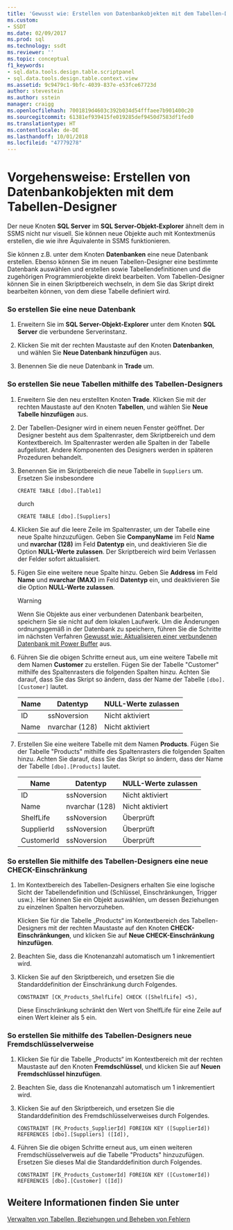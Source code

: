 ```yaml
---
title: 'Gewusst wie: Erstellen von Datenbankobjekten mit dem Tabellen-Designer | Microsoft-Dokumentation'
ms.custom:
- SSDT
ms.date: 02/09/2017
ms.prod: sql
ms.technology: ssdt
ms.reviewer: ''
ms.topic: conceptual
f1_keywords:
- sql.data.tools.design.table.scriptpanel
- sql.data.tools.design.table.context.view
ms.assetid: 9c9479c1-9bfc-4039-837e-e53fce67723d
author: stevestein
ms.author: sstein
manager: craigg
ms.openlocfilehash: 7001819d4603c392b034d54fffaee7b901400c20
ms.sourcegitcommit: 61381ef939415fe019285def9450d7583df1fed0
ms.translationtype: HT
ms.contentlocale: de-DE
ms.lasthandoff: 10/01/2018
ms.locfileid: "47779278"
---
```

# <a name="how-to-create-database-objects-using-table-designer"></a>Vorgehensweise: Erstellen von Datenbankobjekten mit dem Tabellen-Designer
Der neue Knoten **SQL Server** im **SQL Server-Objekt-Explorer** ähnelt dem in SSMS nicht nur visuell. Sie können neue Objekte auch mit Kontextmenüs erstellen, die wie ihre Äquivalente in SSMS funktionieren.  
  
Sie können z.B. unter dem Knoten **Datenbanken** eine neue Datenbank erstellen. Ebenso können Sie im neuen Tabellen-Designer eine bestimmte Datenbank auswählen und erstellen sowie Tabellendefinitionen und die zugehörigen Programmierobjekte direkt bearbeiten. Vom Tabellen-Designer können Sie in einen Skriptbereich wechseln, in dem Sie das Skript direkt bearbeiten können, von dem diese Tabelle definiert wird.  
  
### <a name="to-create-a-new-database"></a>So erstellen Sie eine neue Datenbank  
  
1.  Erweitern Sie im **SQL Server-Objekt-Explorer** unter dem Knoten **SQL Server** die verbundene Serverinstanz.  
  
2.  Klicken Sie mit der rechten Maustaste auf den Knoten **Datenbanken**, und wählen Sie **Neue Datenbank hinzufügen** aus.  
  
3.  Benennen Sie die neue Datenbank in **Trade** um.  
  
### <a name="to-create-new-tables-using-the-table-designer"></a>So erstellen Sie neue Tabellen mithilfe des Tabellen-Designers  
  
1.  Erweitern Sie den neu erstellten Knoten **Trade**. Klicken Sie mit der rechten Maustaste auf den Knoten **Tabellen**, und wählen Sie **Neue Tabelle hinzufügen** aus.  
  
2.  Der Tabellen-Designer wird in einem neuen Fenster geöffnet. Der Designer besteht aus dem Spaltenraster, dem Skriptbereich und dem Kontextbereich. Im Spaltenraster werden alle Spalten in der Tabelle aufgelistet. Andere Komponenten des Designers werden in späteren Prozeduren behandelt.  
  
3.  Benennen Sie im Skriptbereich die neue Tabelle in `Suppliers` um. Ersetzen Sie insbesondere  
  
    ```  
    CREATE TABLE [dbo].[Table1]  
    ```  
  
    durch  
  
    ```  
    CREATE TABLE [dbo].[Suppliers]  
    ```  
  
4.  Klicken Sie auf die leere Zeile im Spaltenraster, um der Tabelle eine neue Spalte hinzuzufügen.  Geben Sie **CompanyName** im Feld **Name** und **nvarchar (128)** im Feld **Datentyp** ein, und deaktivieren Sie die Option **NULL-Werte zulassen**. Der Skriptbereich wird beim Verlassen der Felder sofort aktualisiert.  
  
5.  Fügen Sie eine weitere neue Spalte hinzu. Geben Sie **Address** im Feld **Name** und **nvarchar (MAX)** im Feld **Datentyp** ein, und deaktivieren Sie die Option **NULL-Werte zulassen**.  
  
    > [!WARNING]  
    > Wenn Sie Objekte aus einer verbundenen Datenbank bearbeiten, speichern Sie sie nicht auf dem lokalen Laufwerk. Um die Änderungen ordnungsgemäß in der Datenbank zu speichern, führen Sie die Schritte im nächsten Verfahren [Gewusst wie: Aktualisieren einer verbundenen Datenbank mit Power Buffer](../ssdt/how-to-update-a-connected-database-with-power-buffer.md) aus.  
  
6.  Führen Sie die obigen Schritte erneut aus, um eine weitere Tabelle mit dem Namen **Customer** zu erstellen. Fügen Sie der Tabelle "Customer" mithilfe des Spaltenrasters die folgenden Spalten hinzu. Achten Sie darauf, dass Sie das Skript so ändern, dass der Name der Tabelle `[dbo].[Customer]` lautet.  
  
    |Name|Datentyp|**NULL-Werte zulassen**|  
    |--------|-------------|-------------------|  
    |ID|ssNoversion|Nicht aktiviert|  
    |Name|nvarchar (128)|Nicht aktiviert|  
  
7.  Erstellen Sie eine weitere Tabelle mit dem Namen **Products**. Fügen Sie der Tabelle "Products" mithilfe des Spaltenrasters die folgenden Spalten hinzu. Achten Sie darauf, dass Sie das Skript so ändern, dass der Name der Tabelle `[dbo].[Products]` lautet.  
  
    |Name|Datentyp|**NULL-Werte zulassen**|  
    |--------|-------------|-------------------|  
    |ID|ssNoversion|Nicht aktiviert|  
    |Name|nvarchar (128)|Nicht aktiviert|  
    |ShelfLife|ssNoversion|Überprüft|  
    |SupplierId|ssNoversion|Überprüft|  
    |CustomerId|ssNoversion|Überprüft|  
  
### <a name="to-create-a-new-check-constraint-using-the-table-designer"></a>So erstellen Sie mithilfe des Tabellen-Designers eine neue CHECK-Einschränkung  
  
1.  Im Kontextbereich des Tabellen-Designers erhalten Sie eine logische Sicht der Tabellendefinition und (Schlüssel, Einschränkungen, Trigger usw.). Hier können Sie ein Objekt auswählen, um dessen Beziehungen zu einzelnen Spalten hervorzuheben.  
  
    Klicken Sie für die Tabelle „Products“ im Kontextbereich des Tabellen-Designers mit der rechten Maustaste auf den Knoten **CHECK-Einschränkungen**, und klicken Sie auf **Neue CHECK-Einschränkung hinzufügen**.  
  
2.  Beachten Sie, dass die Knotenanzahl automatisch um 1 inkrementiert wird.  
  
3.  Klicken Sie auf den Skriptbereich, und ersetzen Sie die Standarddefinition der Einschränkung durch Folgendes.  
  
    ```  
    CONSTRAINT [CK_Products_ShelfLife] CHECK ([ShelfLife] <5),  
    ```  
  
    Diese Einschränkung schränkt den Wert von ShelfLife für eine Zeile auf einen Wert kleiner als 5 ein.  
  
### <a name="to-create-new-foreign-key-references-using-the-table-designer"></a>So erstellen Sie mithilfe des Tabellen-Designers neue Fremdschlüsselverweise  
  
1.  Klicken Sie für die Tabelle „Products“ im Kontextbereich mit der rechten Maustaste auf den Knoten **Fremdschlüssel**, und klicken Sie auf **Neuen Fremdschlüssel hinzufügen**.  
  
2.  Beachten Sie, dass die Knotenanzahl automatisch um 1 inkrementiert wird.  
  
3.  Klicken Sie auf den Skriptbereich, und ersetzen Sie die Standarddefinition des Fremdschlüsselverweises durch Folgendes.  
  
    ```  
    CONSTRAINT [FK_Products_SupplierId] FOREIGN KEY ([SupplierId]) REFERENCES [dbo].[Suppliers] ([Id]),  
    ```  
  
4.  Führen Sie die obigen Schritte erneut aus, um einen weiteren Fremdschlüsselverweis auf die Tabelle "Products" hinzuzufügen. Ersetzen Sie dieses Mal die Standarddefinition durch Folgendes.  
  
    ```  
    CONSTRAINT [FK_Products_CustomerId] FOREIGN KEY ([CustomerId]) REFERENCES [dbo].[Customer] ([Id])  
    ```  
  
## <a name="see-also"></a>Weitere Informationen finden Sie unter  
[Verwalten von Tabellen, Beziehungen und Beheben von Fehlern](../ssdt/manage-tables-relationships-and-fix-errors.md)  
  
